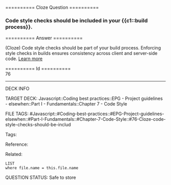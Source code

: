 ========== Cloze Question ==========

###  Code style checks should be included in your {{c1::build process}}.  

========== Answer ==========  

(Cloze) Code style checks should be part of your build process. Enforcing style checks in builds ensures consistency across client and server-side code. [Learn more](https://www.robinwieruch.de/react-eslint-webpack-babel/)

========== Id ==========  
76

---

DECK INFO

TARGET DECK: Javascript::Coding best practices::EPG - Project guidelines - elsewhen::Part I - Fundamentals::Chapter 7 - Code Style

FILE TAGS: #Javascript::#Coding-best-practices::#EPG-Project-guidelines-elsewhen::#Part-I-Fundamentals::#Chapter-7-Code-Style::#76-Cloze-code-style-checks-should-be-includ

Tags:

Reference:

Related:

```dataview
LIST
where file.name = this.file.name
```

QUESTION STATUS: Safe to store
